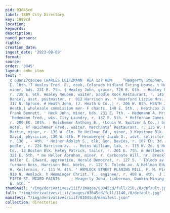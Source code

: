 ```yaml
---
pid: 03045cd
label: 1889 City Directory
key: 1889cd
location: 
keywords: 
description: 
named_persons: 
rights: 
creation_date: 
ingest_date: '2023-08-09'
format: 
source: 
order: '3045'
layout: cmhc_item
text: "                                                                                jeans
  ¢ ouanz7caocee CHARLES LEITZMANN  HEA 137 HEM     “Heagerty Stephen, lab, r. i304
  E. 10th. 7 Healey Fred. B., cook, Colorado Midland Eating House. t Healey James,
  miner, bds. 231 E. 7th. § Healey John, grocer, 728 E. 6th. — Healey Patrick, miner,
  r. 728 E. 6th. Healey Reuben, waiter, Saddle Rock Restaurant, r. 145 W. 5th. ( Healy
  Daniel, asst. postmaster, r. 912 Harrison av. * Hearford Lizzie Mrs., col’d, r.
  317 N. Spruce. # Heath John, (J. Heath & Co.,) r. 206 W. 8th. HEATH J. & CO., (John
  Heath,) wholesale commission mer- F chants, 140 E. 5th. ; Heathcox Joseph, driver,
  Frank Bennett. ' Heck John, miner, bds. 231 E. 7th. - Hedemann A. Mrs., r. 108 Oak.
  ‘Hedemann Fred., wks. City Laundry, r. 137 E. 5th. * Heffernan James M., miner,
  r. 209 EK. 10th. : Heichemer Anthony E., (Louis W. Switzer & Co.,) bds. Grand ¥
  Hotel. kf Heichemer Fred., waiter, Merchants’ Restaurant, r. 135 W. Elm. ; Heichemer
  Martin, miner, r. 135 W. Elm. Re Heilman Ed., miner, 3 Keystone Blk. Heimberger
  David, physician, 130 W. 4th. F Heimberger Jacob O., advt. solicitor, Herald Democrat,
  r. 130 , - 4th. ' Heiner Adolph S., clk, Ben. Davies, r. 107 EH. 3d. | Heiner Jacob,
  pedler, r. 224 Harrison av. -. Heins William, lab, r. 115 W. 2d. § Helena Mining
  Co., 13 Boston Blk. Heley Patrick, tailor, r. 201 E. 7th. m Hellbeck Gus., machinist,
  321 E. 5th. * me Heller Abraham, miner, r. Carbonate Hill, nr. Brooklyn Mine. }.
  Heller C. Edward, apprentice, Herald Democrat, r. 127 S. ' Toledo av. ; Heller Samuel,
  furnace boss, Harrison Red. Works, r. 127 S. Toledo av. & Hellman Edward, waiter,
  H. Kellerman, r. 111 W. 4th. ' HEMLOCK STREET PLANING MILL, F. M. Pierce, propr,
  910 N. Hemlock. h Hemminger Christ. T., engineer, r. 408 W. 4th.  J Ji QUINN, EAST
  FIFTH ST. MIXED PAINTS     ; Heagerty Johu, timberman, Dunkin Mining Co., r. 812
  E. 6th. "
thumbnail: "/img/derivatives/iiif/images/03045cd/full/250,/0/default.jpg"
full: "/img/derivatives/iiif/images/03045cd/full/1140,/0/default.jpg"
manifest: "/img/derivatives/iiif/03045cd/manifest.json"
collection: directories
---
```

